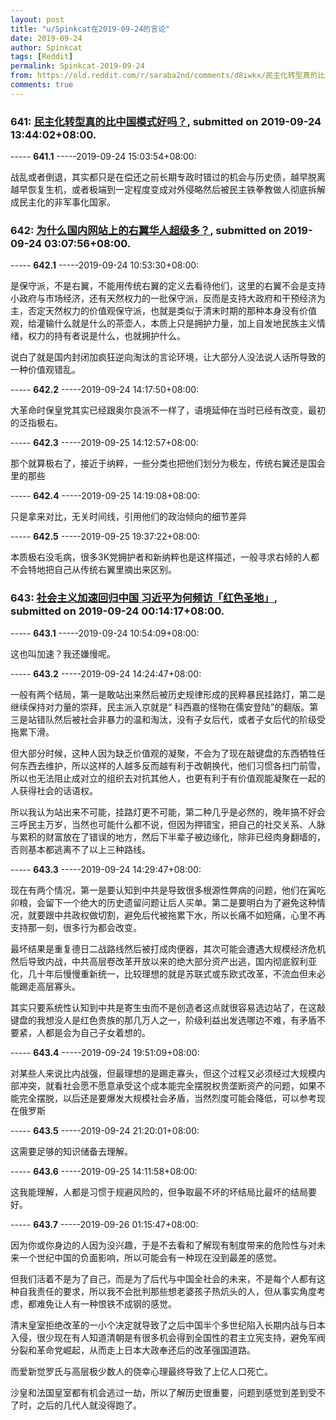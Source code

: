 ```yaml
---
layout: post
title: "u/Spinkcat在2019-09-24的言论"
date: 2019-09-24
author: Spinkcat
tags: [Reddit]
permalink: Spinkcat-2019-09-24
from: https://old.reddit.com/r/saraba2nd/comments/d8iwkx/民主化转型真的比中国模式好吗/
comments: true
---
```


### 641: [民主化转型真的比中国模式好吗？](https://old.reddit.com/r/saraba2nd/comments/d8iwkx/民主化转型真的比中国模式好吗/), submitted on 2019-09-24 13:44:02+08:00.

----- __641.1__ -----2019-09-24 15:03:54+08:00:

战乱或者倒退，其实都只是在偿还之前长期专政时错过的机会与历史债，越早脱离越早恢复生机，或者极端到一定程度变成对外侵略然后被民主铁拳教做人彻底拆解成民主化的非军事化国家。

### 642: [为什么国内网站上的右翼华人超级多？](https://old.reddit.com/r/China_irl/comments/d8b8bq/为什么国内网站上的右翼华人超级多/), submitted on 2019-09-24 03:07:56+08:00.

----- __642.1__ -----2019-09-24 10:53:30+08:00:

是保守派，不是右翼，不能用传统右翼的定义去看待他们，这里的右翼不会是支持小政府与市场经济，还有天然权力的一批保守派，反而是支持大政府和干预经济为主，否定天然权力的价值观保守派，也就是类似于清末时期的那种本身没有价值观，给灌输什么就是什么的茶壶人，本质上只是拥护力量，加上自发地民族主义情绪，权力的持有者说是什么，也就拥护什么。

说白了就是国内封闭加疯狂逆向淘汰的言论环境，让大部分人没法说人话所导致的一种价值观错乱。

----- __642.2__ -----2019-09-24 14:17:50+08:00:

大革命时保皇党其实已经跟奥尔良派不一样了，语境延伸在当时已经有改变，最初的泛指极右。

----- __642.3__ -----2019-09-25 14:12:57+08:00:

那个就算极右了，接近于纳粹，一些分类也把他们划分为极左，传统右翼还是国会里的那些

----- __642.4__ -----2019-09-25 14:19:08+08:00:

只是拿来对比，无关时间线，引用他们的政治倾向的细节差异

----- __642.5__ -----2019-09-25 19:37:22+08:00:

本质极右没毛病，很多3K党拥护者和新纳粹也是这样描述，一般寻求右倾的人都不会特地把自己从传统右翼里摘出来区别。

### 643: [社会主义加速回归中国 习近平为何频访「红色圣地」](https://old.reddit.com/r/China_irl/comments/d88p19/社会主义加速回归中国_习近平为何频访红色圣地/), submitted on 2019-09-24 00:14:17+08:00.

----- __643.1__ -----2019-09-24 10:54:09+08:00:

这也叫加速？我还嫌慢呢。

----- __643.2__ -----2019-09-24 14:24:47+08:00:

一般有两个结局，第一是敢站出来然后被历史规律形成的民粹暴民挂路灯，第二是继续保持对力量的崇拜，民主派入京就是“ 科西嘉的怪物在儒安登陆”的翻版。第三是站错队然后被社会非暴力的温和淘汰，没有子女后代，或者子女后代的阶级受拖累下滑。

但大部分时候，这种人因为缺乏价值观的凝聚，不会为了现在敲键盘的东西牺牲任何东西去维护，所以这样的人越多反而越有利于改朝换代，他们习惯各扫门前雪，所以也无法阻止成对立的组织去对抗其他人，也更有利于有价值观能凝聚在一起的人获得社会的话语权。

所以我认为站出来不可能，挂路灯更不可能，第二种几乎是必然的，晚年搞不好会三呼民主万岁，当然也可能什么都不说，但因为押错宝，把自己的社交关系、人脉与累积的财富放在了错误的地方，然后下半辈子被边缘化，除非已经肉身翻墙的，否则基本都逃离不了以上三种路线。

----- __643.3__ -----2019-09-24 14:29:47+08:00:

现在有两个情况，第一是要认知到中共是导致很多根源性弊病的问题，他们在寅吃卯粮，会留下一个绝大的历史遗留问题让后人买单。第二是要明白为了避免这种情况，就要跟中共政权做切割，避免后代被拖累下水，所以长痛不如短痛，心里不再支持那一刻，很多行为都会改变。

最坏结果是重复德日二战路线然后被打成肉便器，其次可能会遭遇大规模经济危机然后导致内战，中共高层卷改革开放以来的绝大部分资产出逃，国内彻底叙利亚化，几十年后慢慢重新统一，比较理想的就是苏联式或东欧式改革，不流血但未必能踢走高层寡头。

其实只要系统性认知到中共是寄生虫而不是创造者这点就很容易选边站了，在这敲键盘的我想没人是红色贵族的那几万人之一，阶级利益出发选哪边不难，有矛盾不要紧，人都是会为自己子女着想的。

----- __643.4__ -----2019-09-24 19:51:09+08:00:

对某些人来说比内战强，但最理想的是踢走寡头，但这个过程又必须经过大规模内部冲突，就看社会愿不愿意承受这个成本能完全摆脱权贵垄断资产的问题，如果不能完全摆脱，以后还是要爆发大规模社会矛盾，当然烈度可能会降低，可以参考现在俄罗斯

----- __643.5__ -----2019-09-24 21:20:01+08:00:

这需要足够的知识储备去理解。

----- __643.6__ -----2019-09-25 14:11:58+08:00:

这我能理解，人都是习惯于规避风险的，但争取最不坏的坏结局比最坏的结局要好。

----- __643.7__ -----2019-09-26 01:15:47+08:00:

因为你或你身边的人因为没兴趣，于是不去看和了解现有制度带来的危险性与对未来一个世纪中国的负面影响，所以可能会有一种现在没到最差的感觉。

但我们活着不是为了自己，而是为了后代与中国全社会的未来，不是每个人都有这种自我责任的要求，所以我不会批判那些想老婆孩子热炕头的人，但从事实角度考虑，都难免让人有一种恨铁不成钢的感觉。

清末皇室拒绝改革的一小个决定就导致了之后中国半个多世纪陷入长期内战与日本入侵，很少现在有人知道清朝是有很多机会得到全国性的君主立宪支持，避免军阀分裂和革命党崛起，从而走上日本大政奉还后的改革强国道路。

而爱新觉罗氏与高层极少数人的侥幸心理最终导致了上亿人口死亡。

沙皇和法国皇室都有机会逃过一劫，所以了解历史很重要，问题到感觉到差到受不了时，之后的几代人就没得跑了。

